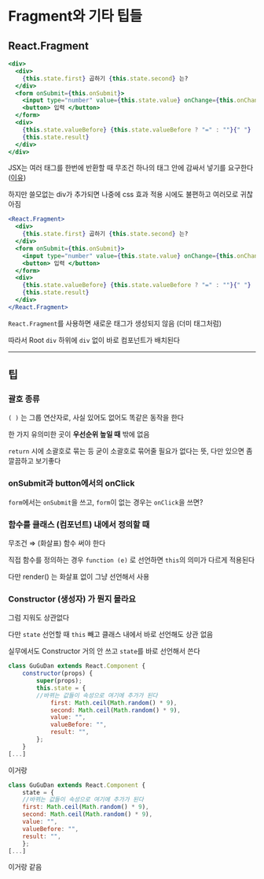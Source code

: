 # Fragment와 기타 팁들

## React.Fragment

```jsx
<div>
  <div>
    {this.state.first} 곱하기 {this.state.second} 는?
  </div>
  <form onSubmit={this.onSubmit}>
    <input type="number" value={this.state.value} onChange={this.onChange} />
    <button> 입력 </button>
  </form>
  <div>
    {this.state.valueBefore} {this.state.valueBefore ? "=" : ""}{" "}
    {this.state.result}
  </div>
</div>
```

JSX는 여러 태그를 한번에 반환할 때 무조건 하나의 태그 안에 감싸서 넣기를 요구한다 ([이유](https://www.notion.so/1-4-71a227b937d74cd49d08a947f4b0d8aa))

하지만 쓸모없는 div가 추가되면 나중에 css 효과 적용 시에도 불편하고 여러모로 귀찮아짐

```jsx
<React.Fragment>
  <div>
    {this.state.first} 곱하기 {this.state.second} 는?
  </div>
  <form onSubmit={this.onSubmit}>
    <input type="number" value={this.state.value} onChange={this.onChange} />
    <button> 입력 </button>
  </form>
  <div>
    {this.state.valueBefore} {this.state.valueBefore ? "=" : ""}{" "}
    {this.state.result}
  </div>
</React.Fragment>
```

`React.Fragment`를 사용하면 새로운 태그가 생성되지 않음 (더미 태그처럼)

따라서 Root `div` 하위에 `div` 없이 바로 컴포넌트가 배치된다

---

## 팁

### 괄호 종류

`( )` 는 그룹 연산자로, 사실 있어도 없어도 똑같은 동작을 한다

한 가지 유의미한 곳이 **우선순위 높일 때** 밖에 없음

`return` 시에 소괄호로 묶는 등 굳이 소괄호로 묶어줄 필요가 없다는 뜻, 다만 있으면 좀 깔끔하고 보기좋다

### onSubmit과 button에서의 onClick

`form`에서는 `onSubmit`을 쓰고, `form`이 없는 경우는 `onClick`을 쓰면?

### 함수를 클래스 (컴포넌트) 내에서 정의할 때

무조건 ⇒ (화살표) 함수 써야 한다

직접 함수를 정의하는 경우 `function (e)` 로 선언하면 `this`의 의미가 다르게 적용된다

다만 render() 는 화살표 없이 그냥 선언해서 사용

### Constructor (생성자) 가 뭔지 몰라요

그럼 지워도 상관없다

다만 `state` 선언할 때 `this` 빼고 클래스 내에서 바로 선언해도 상관 없음

실무에서도 Constructor 거의 안 쓰고 `state`를 바로 선언해서 쓴다

```jsx
class GuGuDan extends React.Component {
	constructor(props) {
		super(props);
		this.state = {
		//바뀌는 값들이 속성으로 여기에 추가가 된다
			first: Math.ceil(Math.random() * 9),
			second: Math.ceil(Math.random() * 9),
			value: "",
			valueBefore: "",
			result: "",
		};
	}
[...]
```

이거랑

```jsx
class GuGuDan extends React.Component {
	state = {
	//바뀌는 값들이 속성으로 여기에 추가가 된다
	first: Math.ceil(Math.random() * 9),
	second: Math.ceil(Math.random() * 9),
	value: "",
	valueBefore: "",
	result: "",
	};
[...]
```

이거랑 같음
